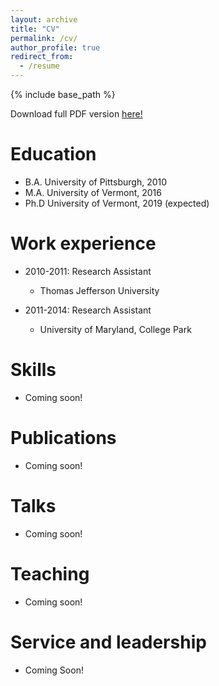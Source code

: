 ```yaml
---
layout: archive
title: "CV"
permalink: /cv/
author_profile: true
redirect_from:
  - /resume
---
```


{% include base_path %}

Download full PDF version <a href="https://philipspechler.github.io/files/Philip_Spechler_CV_October2018.pdf"> here! <a/>

Education
======
* B.A. University of Pittsburgh, 2010
* M.A. University of Vermont, 2016
* Ph.D University of Vermont, 2019 (expected)

Work experience
======
* 2010-2011: Research Assistant
  * Thomas Jefferson University
  
* 2011-2014: Research Assistant
  * University of Maryland, College Park
  
Skills
======
* Coming soon!

Publications
======
* Coming soon!
  
Talks
======
* Coming soon!

Teaching
======
* Coming soon!

Service and leadership
======
* Coming Soon!
